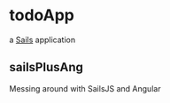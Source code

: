 
# todoApp
a [Sails](http://sailsjs.org) application

## sailsPlusAng
Messing around with SailsJS and Angular
